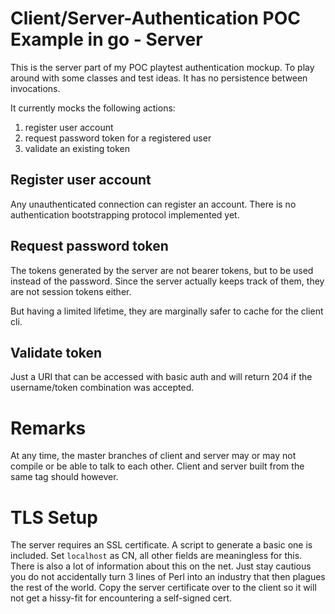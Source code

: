 Client/Server-Authentication POC Example in go - Server
=======================================================

This is the server part of my POC playtest authentication mockup.
To play around with some classes and test ideas. It has no persistence
between invocations.

It currently mocks the following actions:

1. register user account
2. request password token for a registered user
3. validate an existing token

Register user account
---------------------

Any unauthenticated connection can register an account. There is no
authentication bootstrapping protocol implemented yet.

Request password token
----------------------

The tokens generated by the server are not bearer tokens, but to be
used instead of the password. Since the server actually keeps track of
them, they are not session tokens either.

But having a limited lifetime, they are marginally safer to cache for
the client cli.

Validate token
--------------

Just a URI that can be accessed with basic auth and will return 204 if
the username/token combination was accepted.

Remarks
=======

At any time, the master branches of client and server may or may not
compile or be able to talk to each other. Client and server built from
the same tag should however.

TLS Setup
=========

The server requires an SSL certificate. A script to generate a basic one
is included. Set `localhost` as CN, all other fields are meaningless for
this.
There is also a lot of information about this on the net. Just stay
cautious you do not accidentally turn 3 lines of Perl into an industry
that then plagues the rest of the world.
Copy the server certificate over to the client so it will not get a
hissy-fit for encountering a self-signed cert.
